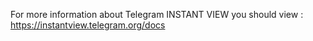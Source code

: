 For more information about Telegram INSTANT VIEW you should view : https://instantview.telegram.org/docs
